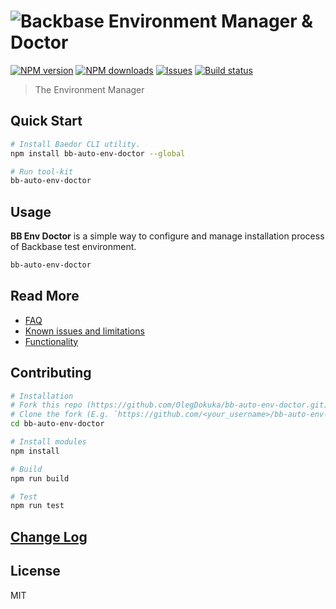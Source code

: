 # ![Backbase Environment Manager & Doctor](https://d30y9cdsu7xlg0.cloudfront.net/png/35929-200.png)

[![NPM version][npm-image]][npm-url]
[![NPM downloads][downloads-image]][downloads-url]
[![Issues][issues-img]][issues-url]
[![Build status][travis-image]][travis-url]

> The Environment Manager


## Quick Start

```sh
# Install Baedor CLI utility.
npm install bb-auto-env-doctor --global

# Run tool-kit
bb-auto-env-doctor
```

## Usage

**BB Env Doctor** is a simple way to configure and manage installation process of Backbase test environment.

```sh
bb-auto-env-doctor
```

## Read More

* [FAQ](docs/faq.md)
* [Known issues and limitations](docs/kial.md)
* [Functionality](docs/functionality.md)


## Contributing

```sh
# Installation
# Fork this repo (https://github.com/OlegDokuka/bb-auto-env-doctor.git)
# Clone the fork (E.g. `https://github.com/<your_username>/bb-auto-env-doctor.git`)
cd bb-auto-env-doctor

# Install modules
npm install

# Build
npm run build

# Test
npm run test
```

## [Change Log](https://github.com/OlegDokuka/bb-auto-env-doctor/releases)


## License

MIT

[npm-image]: https://img.shields.io/npm/v/bb-auto-env-doctor.svg?style=flat
[npm-url]: https://www.npmjs.com/package/bb-auto-env-doctor
[downloads-image]: https://img.shields.io/npm/dm/bb-auto-env-doctor.svg?style=flat
[downloads-url]: https://www.npmjs.com/package/bb-auto-env-doctor
[issues-img]: https://img.shields.io/github/issues/OlegDokuka/bb-auto-env-doctor.svg
[issues-url]: https://github.com/OlegDokuka/bb-auto-env-doctor/issues
[travis-image]: https://img.shields.io/travis/OlegDokuka/bb-auto-env-doctor.svg?style=flat
[travis-url]: https://travis-ci.org/OlegDokuka/bb-auto-env-doctor